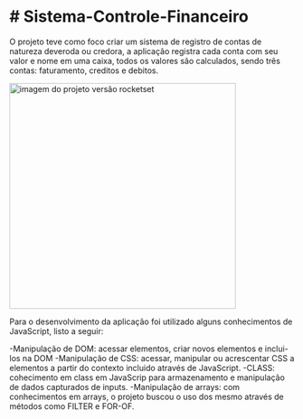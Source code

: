 # # Sistema-Controle-Financeiro

O projeto teve como foco criar um sistema de registro de contas de natureza deveroda ou credora, a aplicação registra cada conta com seu valor e nome em uma caixa, 
todos os valores são calculados, sendo três contas: faturamento, creditos e debitos.

<img width="400px" heigth="400px" src="" alt="imagem do projeto versão rocketset">

Para o desenvolvimento da aplicação foi utilizado alguns conhecimentos de JavaScript, listo a seguir:

-Manipulação de DOM: acessar elementos, criar novos elementos e inclui-los na DOM
-Manipulação de CSS: acessar, manipular ou acrescentar CSS a elementos a partir do contexto incluido através de JavaScript.
-CLASS: cohecimento em class em JavaScrip para armazenamento e manipulação de dados capturados de inputs.
-Manipulação de arrays: com conhecimentos em arrays, o projeto buscou o uso dos mesmo através de métodos como FILTER e FOR-OF.
